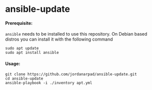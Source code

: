 # ansible-update

#### Prerequisite:
`ansible` needs to be installed to use this repository. On Debian based distros you can install it with the following command
```
sudo apt update
sudo apt install ansible
```
#### Usage:
```
git clone https://github.com/jordanarpad/ansible-update.git
cd ansible-update
ansible-playbook -i ./inventory apt.yml
```
